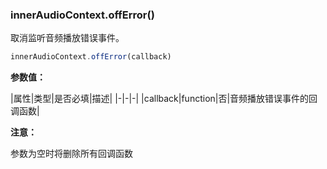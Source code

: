 ### innerAudioContext.offError()

取消监听音频播放错误事件。

```js
innerAudioContext.offError(callback)
```

**参数值：**

|属性|类型|是否必填|描述|
|-|-|-|
|callback|function|否|音频播放错误事件的回调函数|

**注意：**

参数为空时将删除所有回调函数
